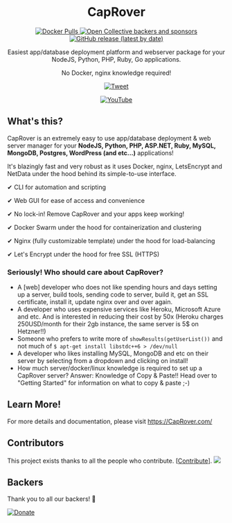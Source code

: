 <div align="center">
<h1>CapRover</h1>
<a href="https://hub.docker.com/r/caprover/caprover/" target="_blank" title="Docker Pulls">
<img src="https://img.shields.io/docker/pulls/caprover/caprover.svg" alt="Docker Pulls"/>
</a>
<a href="https://opencollective.com/caprover#backer" target="_blank" title="Open Collective backers and sponsors">
<img src="https://img.shields.io/opencollective/all/caprover" alt="Open Collective backers and sponsors"/>
</a>
<a href="https://github.com/caprover/caprover/releases" target="_blank" title="GitHub release (latest by date)">
<img src="https://img.shields.io/github/v/release/caprover/caprover" alt="GitHub release (latest by date)"/>
</a>

Easiest app/database deployment platform and webserver package for your NodeJS, Python, PHP, Ruby, Go applications.

No Docker, nginx knowledge required!

[![Tweet](https://img.shields.io/twitter/url/http/shields.io.svg?style=social)](https://twitter.com/intent/tweet?url=https%3A%2F%2Fgithub.com%2Fcaprover%2Fcaprover&via=cap_rover&text=I%20found%20the%20easiest%20webserver%20package%20for%20NodeJS%2C%20PHP%2C%20MySQL%2C%20WordPress%20and%20everything%21&hashtags=CapRover%2Cnodejs%2Cdocker%2Cnginx%2Cwebdev)

<a href="https://youtu.be/VPHEXPfsvyQ" target="_blank" title="YouTube">
<img src="https://raw.githubusercontent.com/caprover/caprover-website/master/graphics/screenshots-video-small.gif" alt="YouTube"/>
</a>
</div>

## What's this?

CapRover is an extremely easy to use app/database deployment & web server manager for your **NodeJS, Python, PHP, ASP.NET, Ruby, MySQL, MongoDB, Postgres, WordPress (and etc...)** applications!

It's blazingly fast and very robust as it uses Docker, nginx, LetsEncrypt and NetData under the hood behind its simple-to-use interface.

✔ CLI for automation and scripting

✔ Web GUI for ease of access and convenience

✔ No lock-in! Remove CapRover and your apps keep working!

✔ Docker Swarm under the hood for containerization and clustering

✔ Nginx (fully customizable template) under the hood for load-balancing

✔ Let's Encrypt under the hood for free SSL (HTTPS)

### Seriously! Who should care about CapRover?

-   A [web] developer who does not like spending hours and days setting up a server, build tools, sending code to server, build it, get an SSL certificate, install it, update nginx over and over again.
-   A developer who uses expensive services like Heroku, Microsoft Azure and etc. And is interested in reducing their cost by 50x (Heroku charges 250USD/month for their 2gb instance, the same server is 5$ on Hetzner!!)
-   Someone who prefers to write more of `showResults(getUserList())` and not much of `$ apt-get install libstdc++6 > /dev/null`
-   A developer who likes installing MySQL, MongoDB and etc on their server by selecting from a dropdown and clicking on install!
-   How much server/docker/linux knowledge is required to set up a CapRover server? Answer: Knowledge of Copy & Paste!! Head over to "Getting Started" for information on what to copy & paste ;-)

## Learn More!

For more details and documentation, please visit https://CapRover.com/

## Contributors

This project exists thanks to all the people who contribute. [[Contribute](CONTRIBUTING.md)].
<a href="https://github.com/caprover/caprover/graphs/contributors"><img src="https://opencollective.com/caprover/contributors.svg?width=690&button=false" /></a>

## Backers

Thank you to all our backers! 🙏

[![Donate](https://opencollective.com/caprover/donate/button.png?color=blue)](https://opencollective.com/caprover#backer)
